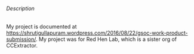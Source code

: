 ###### Description

My project is documented at
[<https://shrutigullapuram.wordpress.com/2016/08/22/gsoc-work-product-submission/>](https://shrutigullapuram.wordpress.com/2016/08/22/gsoc-work-product-submission/).
My project was for Red Hen Lab, which is a sister org of CCExtractor.
